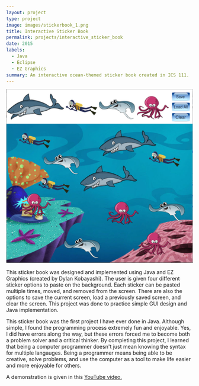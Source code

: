 ```yaml
---
layout: project
type: project
image: images/stickerbook_1.png
title: Interactive Sticker Book
permalink: projects/interactive_sticker_book
date: 2015
labels:
  - Java
  - Eclipse
  - EZ Graphics
summary: An interactive ocean-themed sticker book created in ICS 111.
---
```


<img class="ui medium right floated rounded image" src="../images/stickerbook_2.png">

This sticker book was designed and implemented using Java and EZ Graphics (created by Dylan Kobayashi). The user is given four different sticker options to paste on the background. Each sticker can be pasted multiple times, moved, and removed from the screen. There are also the options to save the current screen, load a previously saved screen, and clear the screen. This project was done to practice simple GUI design and Java implementation.

This sticker book was the first project I have ever done in Java. Although simple, I found the programming process extremely fun and enjoyable. Yes, I did have errors along the way, but these errors forced me to become both a problem solver and a critical thinker. By completing this project, I learned that being a computer programmer doesn't just mean knowing the syntax for multiple langauges. Being a programmer means being able to be creative, solve problems, and use the computer as a tool to make life easier and more enjoyable for others.

A demonstration is given in this <a href="https://www.youtube.com/watch?v=I9EgOSseWRY">YouTube video.</a>

